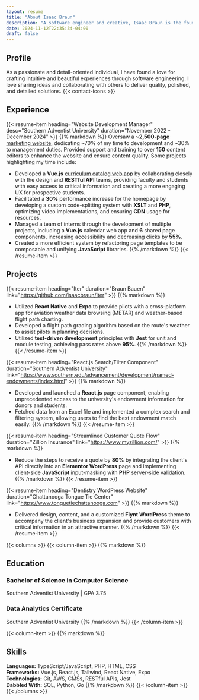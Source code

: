 ```yaml
---
layout: resume
title: "About Isaac Braun"
description: "A software engineer and creative, Isaac Braun is the founder and leader of Braun Bauen."
date: 2024-11-12T22:35:34-04:00
draft: false
---
```


## Profile
As a passionate and detail-oriented individual, I have found a love for crafting intuitive and beautiful experiences through software engineering.
I love sharing ideas and collaborating with others to deliver quality, polished, and detailed solutions.
{{< contact-icons >}}

## Experience
{{< resume-item heading="Website Development Manager" desc="Southern Adventist University" duration="November 2022 - December 2024" >}}
{{% markdown %}}
Oversaw a **~2,500-page** [marketing website](https://www.southern.edu), dedicating ~70% of my time to development and ~30% to management duties.
Provided support and training to over **150** content editors to enhance the website and ensure content quality.
Some projects highlighting my time include:
- Developed a **Vue.js** [curriculum catalog web app](https://www.southern.edu/catalog/undergraduate.html#/programs) by
collaborating closely with the design and **RESTful API** teams, providing faculty and students with easy access to critical
information and creating a more engaging UX for prospective students.
- Facilitated a **30%** performance increase for the homepage by developing a custom code-splitting system with **XSLT** and **PHP**,
optimizing video implementations, and ensuring **CDN** usage for resources.
- Managed a team of interns through the development of multiple projects, including a **Vue.js** calendar web app and **6** shared page components,
increasing accessibility and decreasing clicks by **55%**.
- Created a more efficient system by refactoring page templates to be composable and unifying **JavaScript** libraries.
{{% /markdown %}}
{{< /resume-item >}}

## Projects
{{< resume-item heading="Iter" duration="Braun Bauen" link="https://github.com/isaacbraun/Iter" >}}
{{% markdown %}}
- Utilized **React Native** and **Expo** to provide pilots with a cross-platform app for aviation weather data browsing (METAR) and weather-based flight path charting.
- Developed a flight path grading algorithm based on the route's weather to assist pilots in planning decisions.
- Utilized **test-driven development** principles with **Jest** for unit and module testing, achieving pass rates above **95%**.
{{% /markdown %}}
{{< /resume-item >}}

{{< resume-item heading="React.js Search/Filter Component" duration="Southern Adventist University" link="https://www.southern.edu/advancement/development/named-endowments/index.html" >}}
{{% markdown %}}
- Developed and launched a **React.js** page component, enabling unprecedented access to the university's endowment information for donors and students.
- Fetched data from an Excel file and implemented a complex search and filtering system, allowing users to find the best endowment match easily.
{{% /markdown %}}
{{< /resume-item >}}

{{< resume-item heading="Streamlined Customer Quote Flow" duration="Zillion Insurance" link="https://www.myzillion.com/" >}}
{{% markdown %}}
- Reduce the steps to receive a quote by **80%** by integrating the client's API directly into an **Elementor WordPress** page and implementing client-side **JavaScript** input-masking with **PHP** server-side validation. 
{{% /markdown %}}
{{< /resume-item >}}

{{< resume-item heading="Dentistry WordPress Website" duration="Chattanooga Tongue Tie Center" link="https://www.tonguetiechattanooga.com" >}}
{{% markdown %}}
- Delivered design, content, and a customized **Flynt WordPress** theme to accompany the client's business expansion and provide customers with critical information in an attractive manner.
{{% /markdown %}}
{{< /resume-item >}}

{{< columns >}}
{{< column-item >}}
{{% markdown %}}
## Education
### Bachelor of Science in Computer Science
Southern Adventist University | GPA 3.75
### Data Analytics Certificate
Southern Adventist University
{{% /markdown %}}
{{< /column-item >}}

{{< column-item >}}
{{% markdown %}}
## Skills
**Languages:** TypeScript/JavaScript, PHP, HTML, CSS\
**Frameworks:** Vue.js, React.js, Tailwind, React Native, Expo\
**Technologies:** Git, AWS, CMSs, RESTful APIs, Jest\
**Dabbled With:** SQL, Python, Go
{{% /markdown %}}
{{< /column-item >}}
{{< /columns >}}
